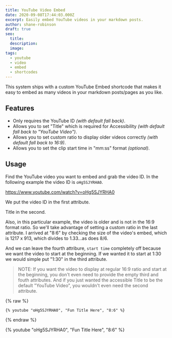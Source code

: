 ```yaml
---
title: YouTube Video Embed
date: 2020-09-08T17:44:03.000Z
excerpt: Easily embed YouTube videos in your markdown posts.
author: shane-robinson
draft: true
seo:
  title:
  description:
  image: 
tags:
  - youtube
  - video
  - embed
  - shortcodes
---
```


This system ships with a custom YouTube Embed shortcode that makes it easy to embed as many videos in your markdown posts/pages as you like.

## Features

- Only requires the YouTube ID _(with default fall back)_.
- Allows you to set "Title" which is required for Accessibility _(with default fall back to "YouTube Video")_.
- Allows you to set custom ratio to display older videos correctly _(with default fall back to 16:9)_.
- Allows you to set the clip start time in "mm:ss" format _(optional)_.

## Usage

Find the YouTube video you want to embed and grab the video ID. In the following example the video ID is `oHg5SJYRHA0`.

https://www.youtube.com/watch?v=oHg5SJYRHA0

We put the video ID in the first attribute.

Title in the second.

Also, in this particular example, the video is older and is not in the 16:9 format ratio. So we'll take advantage of setting a custom ratio in the last attribute. I arrived at "8:6" by checking the size of the video's embed, which is 1217 x 913, which divides to 1.33...as does 8/6.

And we can leave the fourth attribure, `start time` completely off because we want the video to start at the beginning. If we wanted it to start at 1:30 we would simple put "1:30" in the third attribute.

> NOTE: If you want the video to display at regular 16:9 ratio and start at the beginning, you don't even need to provide the empty third and fouth attributes. And if you just wanted the accessible Title to be the default "YouTube Video", you wouldn't even need the second attribute.

{% raw %}

```liquid
{% youtube "oHg5SJYRHA0", "Fun Title Here", "8:6" %}
```

{% endraw %}

{% youtube "oHg5SJYRHA0", "Fun Title Here", "8:6" %}
